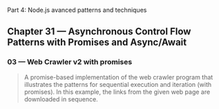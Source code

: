  Part 4: Node.js avanced patterns and techniques
## Chapter 31 &mdash; Asynchronous Control Flow Patterns with Promises and Async/Await
### 03 &mdash; Web Crawler v2 with promises
> A promise-based implementation of the web crawler program that illustrates the patterns for sequential execution and iteration (with promises). In this example, the links from the given web page are downloaded in sequence.

